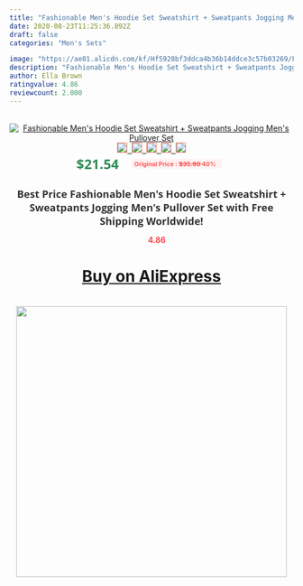 ```yaml
---
title: "Fashionable Men's Hoodie Set Sweatshirt + Sweatpants Jogging Men's Pullover Set"
date: 2020-08-23T11:25:36.892Z
draft: false
categories: "Men's Sets"

image: "https://ae01.alicdn.com/kf/Hf5928bf3ddca4b36b14ddce3c57b03269/Fashionable-Men-s-Hoodie-Set-Sweatshirt-Sweatpants-Jogging-Men-s-Pullover-Set.jpg"
description: "Fashionable Men's Hoodie Set Sweatshirt + Sweatpants Jogging Men's Pullover Set"
author: Ella Brown
ratingvalue: 4.86
reviewcount: 2.000
---
```

<br>
<div style="text-align: center;">
<a href="https://s.click.aliexpress.com/e/_APdeod" target="_blank" rel="nofollow noopener noreferrer"><img alt="Fashionable Men's Hoodie Set Sweatshirt + Sweatpants Jogging Men's Pullover Set" class="magnifier-image" src="https://ae01.alicdn.com/kf/Hf5928bf3ddca4b36b14ddce3c57b03269/Fashionable-Men-s-Hoodie-Set-Sweatshirt-Sweatpants-Jogging-Men-s-Pullover-Set.jpg_640x640.jpg">
<br>
<img style="border:1px solid salmon" src="https://ae01.alicdn.com/kf/Hf5928bf3ddca4b36b14ddce3c57b03269/Fashionable-Men-s-Hoodie-Set-Sweatshirt-Sweatpants-Jogging-Men-s-Pullover-Set.jpg_120x120.jpg">&nbsp;&nbsp;<img style="border:1px solid salmon" src="_120x120.jpg">&nbsp;&nbsp;<img style="border:1px solid salmon" src="_120x120.jpg">&nbsp;&nbsp;<img style="border:1px solid salmon" src="_120x120.jpg">&nbsp;&nbsp;<img style="border:1px solid salmon" src="_120x120.jpg"></a></div><br0>
<div style="text-align: center;"><span style="background-color: white; border: 0px; box-sizing: border-box; color: seagreen; display: inline-block; font-family: &quot;open sans&quot; , &quot;arial&quot; , &quot;helvetica&quot; , sans-serif , &quot;heiti&quot;; font-size: 24px; font-stretch: inherit; font-weight: 700; line-height: inherit; margin: 0px 10px 0px 0px; padding: 0px; vertical-align: middle;">$21.54 </span>
<span style="background: rgb(255 , 241 , 241); border-radius: 3px; border: 0px; box-sizing: border-box; color: #ff4747; display: inline-block; font-family: inherit; font-size: 12px; font-stretch: inherit; font-style: inherit; font-variant: inherit; font-weight: 600; line-height: inherit; margin: 0px; padding: 2px 5px; transform: scale(0.9); vertical-align: middle;">Original Price : <b style="text-decoration: line-through;">$35.90 </b> 40%&nbsp;&nbsp;</span></div>
<h1 style="color: #333333; display: inline-block; font-family: &quot;open sans&quot; , &quot;arial&quot; , &quot;helvetica&quot; , sans-serif , &quot;heiti&quot;; font-size: 18px; font-stretch: inherit; font-weight: 700; text-align: center;">Best Price Fashionable Men's Hoodie Set Sweatshirt + Sweatpants Jogging Men's Pullover Set with Free Shipping Worldwide!</h1>
<div style="color: #ff4747; text-align: center;">
<img src="https://4.bp.blogspot.com/-M0ZcTcb-5uY/XleCXlxnR4I/AAAAAAAAAEc/OrjgMkXV1oMQFaCRZj5HQwOCBcu3w1FegCPcBGAYYCw/s1600/star.png" style="height: 15px;">&nbsp;<b>4.86</b></div>
<div class="button_cont" align="center"><a class="buynow_a" href="https://s.click.aliexpress.com/e/_APdeod" target="_blank" rel="nofollow noopener noreferrer"><H1>Buy on AliExpress</H1></a></div><br>
<div class="separator" style="clear: both; text-align: center;">
<img src="https://lh3.googleusercontent.com/-pTy5HemUv9M/XlePHvY0dAI/AAAAAAAAAE4/0nX5iRUoIWY8eMW9Dpxeirr157OZliDIgCLcBGAsYHQ/s1600/badge.gif" width="480">
</div>
